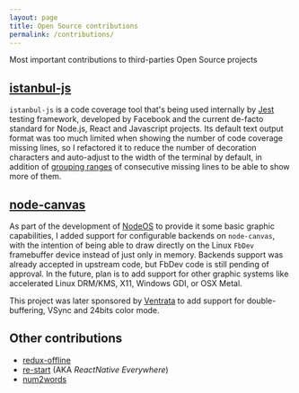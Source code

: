 ```yaml
---
layout: page
title: Open Source contributions
permalink: /contributions/
---
```


Most important contributions to third-parties Open Source projects

## [istanbul-js](https://istanbul.js.org/)

`istanbul-js` is a code coverage tool that's being used internally by
[Jest](https://jestjs.io/) testing framework, developed by Facebook and the
current de-facto standard for Node.js, React and Javascript projects. Its
default text output format was too much limited when showing the number of code
coverage missing lines, so I refactored it to reduce the number of decoration
characters and auto-adjust to the width of the terminal by default, in addition
of [grouping ranges](https://github.com/istanbuljs/istanbuljs/pull/525) of
consecutive missing lines to be able to show more of them.

## [node-canvas](https://github.com/Automattic/node-canvas)

As part of the development of [NodeOS](projects#NodeOS) to provide it some basic
graphic capabilities, I added support for configurable backends on
`node-canvas`, with the intention of being able to draw directly on the Linux
`FbDev` framebuffer device instead of just only in memory. Backends support was
already accepted in upstream code, but FbDev code is still pending of approval.
In the future, plan is to add support for other graphic systems like accelerated
Linux DRM/KMS, X11, Windows GDI, or OSX Metal.

This project was later sponsored by [Ventrata](https://ventrata.com/) to add
support for double-buffering, VSync and 24bits color mode.

## Other contributions

- [redux-offline](https://github.com/redux-offline/redux-offline)
- [re-start](https://github.com/react-everywhere/re-start) (AKA
  *ReactNative Everywhere*)
- [num2words](https://pypi.org/project/num2words/)

